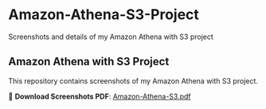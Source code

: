 # Amazon-Athena-S3-Project
Screenshots and details of my Amazon Athena with S3 project

## Amazon Athena with S3 Project

This repository contains screenshots of my Amazon Athena with S3 project.

📄 **Download Screenshots PDF**: [Amazon-Athena-S3.pdf](https://github.com/Akash-cmd1/Amazon-Athena-S3-Project/blob/fd4ceea9eca1bfdb28acc6749c238cfd8ac6ab99/Amazon%20Athena%20With%20S3%20Project.pdf)
